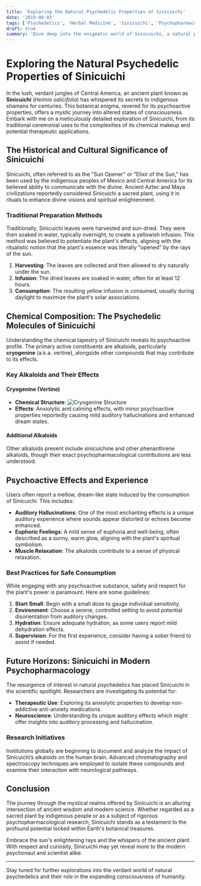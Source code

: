 ```yaml
---
title: 'Exploring the Natural Psychedelic Properties of Sinicuichi'
date: '2019-08-03'
tags: ['Psychedelics', 'Herbal Medicine', 'Sinicuichi', 'Psychopharmacology']
draft: true
summary: 'Dive deep into the enigmatic world of Sinicuichi, a natural psychedelic. Explore its traditional uses, chemical properties, effects, and potential future applications in the realm of psychedelia.'
---
```


# Exploring the Natural Psychedelic Properties of Sinicuichi

In the lush, verdant jungles of Central America, an ancient plant known as **Sinicuichi** (_Heimia salicifolia_) has whispered its secrets to indigenous shamans for centuries. This botanical enigma, revered for its psychoactive properties, offers a mystic journey into altered states of consciousness. Embark with me on a meticulously detailed exploration of Sinicuichi, from its traditional ceremonial uses to the complexities of its chemical makeup and potential therapeutic applications.

## The Historical and Cultural Significance of Sinicuichi

Sinicuichi, often referred to as the "Sun Opener" or "Elixir of the Sun," has been used by the indigenous peoples of Mexico and Central America for its believed ability to communicate with the divine. Ancient Aztec and Maya civilizations reportedly considered Sinicuichi a sacred plant, using it in rituals to enhance divine visions and spiritual enlightenment.

### Traditional Preparation Methods

Traditionally, Sinicuichi leaves were harvested and sun-dried. They were then soaked in water, typically overnight, to create a yellowish infusion. This method was believed to potentiate the plant's effects, aligning with the ritualistic notion that the plant's essence was literally "opened" by the rays of the sun.

1. **Harvesting**: The leaves are collected and then allowed to dry naturally under the sun.
2. **Infusion**: The dried leaves are soaked in water, often for at least 12 hours.
3. **Consumption**: The resulting yellow infusion is consumed, usually during daylight to maximize the plant's solar associations.

## Chemical Composition: The Psychedelic Molecules of Sinicuichi

Understanding the chemical tapestry of Sinicuichi reveals its psychoactive profile. The primary active constituents are alkaloids, particularly **cryogenine** (a.k.a. vertine), alongside other compounds that may contribute to its effects.

### Key Alkaloids and Their Effects

#### Cryogenine (Vertine)

- **Chemical Structure**:
  ![Cryogenine Structure](https://pubchem.ncbi.nlm.nih.gov/image/imgsrv.fcgi?cid=5315204&t=l)
- **Effects**: Anxiolytic and calming effects, with minor psychoactive properties reportedly causing mild auditory hallucinations and enhanced dream states.

#### Additional Alkaloids

Other alkaloids present include sinicuichine and other phenanthrene alkaloids, though their exact psychopharmacological contributions are less understood.

## Psychoactive Effects and Experience

Users often report a mellow, dream-like state induced by the consumption of Sinicuichi. This includes:

- **Auditory Hallucinations**: One of the most enchanting effects is a unique auditory experience where sounds appear distorted or echoes become enhanced.
- **Euphoric Feelings**: A mild sense of euphoria and well-being, often described as a sunny, warm glow, aligning with the plant's spiritual symbolism.
- **Muscle Relaxation**: The alkaloids contribute to a sense of physical relaxation.

### Best Practices for Safe Consumption

While engaging with any psychoactive substance, safety and respect for the plant's power is paramount. Here are some guidelines:

1. **Start Small**: Begin with a small dose to gauge individual sensitivity.
2. **Environment**: Choose a serene, controlled setting to avoid potential disorientation from auditory changes.
3. **Hydration**: Ensure adequate hydration, as some users report mild dehydration effects.
4. **Supervision**: For the first experience, consider having a sober friend to assist if needed.

## Future Horizons: Sinicuichi in Modern Psychopharmacology

The resurgence of interest in natural psychedelics has placed Sinicuichi in the scientific spotlight. Researchers are investigating its potential for:

- **Therapeutic Use**: Exploring its anxiolytic properties to develop non-addictive anti-anxiety medications.
- **Neuroscience**: Understanding its unique auditory effects which might offer insights into auditory processing and hallucination.

### Research Initiatives

Institutions globally are beginning to document and analyze the impact of Sinicuichi’s alkaloids on the human brain. Advanced chromatography and spectroscopy techniques are employed to isolate these compounds and examine their interaction with neurological pathways.

## Conclusion

The journey through the mystical realms offered by Sinicuichi is an alluring intersection of ancient wisdom and modern science. Whether regarded as a sacred plant by indigenous people or as a subject of rigorous psychopharmacological research, Sinicuichi stands as a testament to the profound potential locked within Earth's botanical treasures.

Embrace the sun's enlightening rays and the whispers of the ancient plant. With respect and curiosity, Sinicuichi may yet reveal more to the modern psychonaut and scientist alike.

---

Stay tuned for further explorations into the verdant world of natural psychedelics and their role in the expanding consciousness of humanity.
```